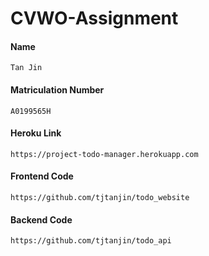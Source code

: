 # CVWO-Assignment
#### Name
```
Tan Jin
```
#### Matriculation Number
```
A0199565H
```
#### Heroku Link
```
https://project-todo-manager.herokuapp.com
```
#### Frontend Code
```
https://github.com/tjtanjin/todo_website
```
#### Backend Code
```
https://github.com/tjtanjin/todo_api
```